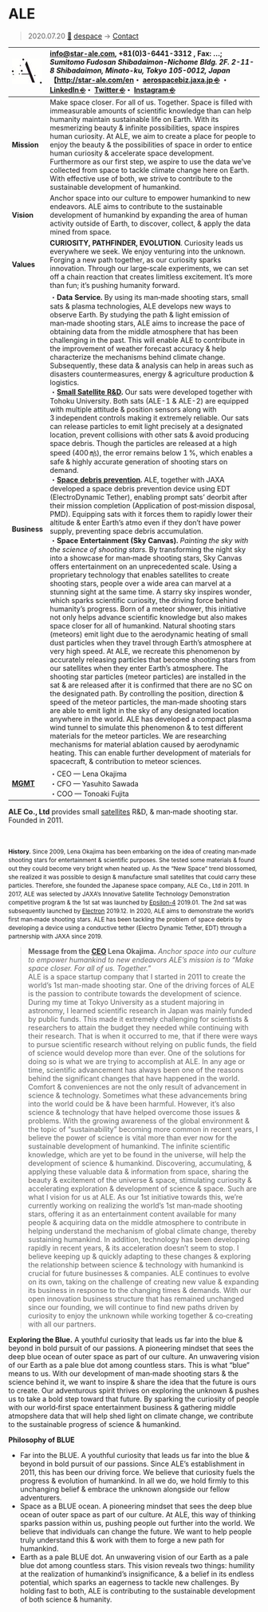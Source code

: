 # ALE
> 2020.07.20 [🚀](../index/index.md) [despace](index.md) → [Contact](contact.md)

|[![](f/con/a/ale_logo1_thumb.jpg)](f/con/a/ale_logo1.png)|<info@star-ale.com>, +81(0)3-6441-3312 , Fax: …;<br> *Sumitomo Fudosan Shibadaimon-Nichome Bldg. 2F. 2-11-8 Shibadaimon, Minato-ku, Tokyo 105-0012, Japan*<br> 【<http://star-ale.com/en>・ [aerospacebiz.jaxa.jp ⎆](https://aerospacebiz.jaxa.jp/en/spacecompany/ale/) ・ [LinkedIn ⎆](https://www.linkedin.com/company/ale-co--ltd-/)・ [Twitter ⎆](https://twitter.com/ALE_StarAle)・ [Instagram ⎆](https://www.instagram.com/ale_starale)|
|:--|:--|
|**Mission**|Make space closer. For all of us. Together. Space is filled with immeasurable amounts of scientific knowledge than can help humanity maintain sustainable life on Earth. With its mesmerizing beauty & infinite possibilities, space inspires human curiosity. At ALE, we aim to create a place for people to enjoy the beauty & the possibilities of space in order to entice human curiosity & accelerate space development. Furthermore as our first step, we aspire to use the data weʼve collected from space to tackle climate change here on Earth. With effective use of both, we strive to contribute to the sustainable development of humankind.|
|**Vision**|Anchor space into our culture to empower humankind to new endeavors. ALE aims to contribute to the sustainable development of humankind by expanding the area of human activity outside of Earth, to discover, collect, & apply the data mined from space.|
|**Values**|**CURIOSITY, PATHFINDER, EVOLUTION**. Curiosity leads us everywhere we seek. We enjoy venturing into the unknown. Forging a new path together, as our curiosity sparks innovation. Through our large‑scale experiments, we can set off a chain reaction that creates limitless excitement. It’s more than fun; it’s pushing humanity forward.|
|**Business**|・**Data Service.** By using its man‑made shooting stars, small sats & plasma technologies, ALE develops new ways to observe Earth. By studying the path & light emission of man‑made shooting stars, ALE aims to increase the pace of obtaining data from the middle atmosphere that has been challenging in the past. This will enable ALE to contribute in the improvement of weather forecast accuracy & help characterize the mechanisms behind climate change. Subsequently, these data & analysis can help in areas such as disasters countermeasures, energy & agriculture production & logistics.<br> ・**[Small Satellite R&D](sc.md).** Our sats were developed together with Tohoku University. Both sats (ALE-1 & ALE-2) are equipped with multiple attitude & position sensors along with 3 independent controls making it extremely reliable. Our sats can release particles to emit light precisely at a designated location, prevent collisions with other sats & avoid producing space debris. Though the particles are released at a high speed (400 ㎧), the error remains below 1 %, which enables a safe & highly accurate generation of shooting stars on demand.<br> ・**[Space debris prevention](project.md).** ALE, together with JAXA developed a space debris prevention device using EDT (ElectroDynamic Tether), enabling prompt sats’ deorbit after their mission completion (Application of post‑mission disposal, PMD). Equipping sats with it forces them to rapidly lower their altitude & enter Earth’s atmo even if they don’t have power supply, preventing space debris accumulation.<br> ・**Space Entertainment (Sky Canvas).** *Painting the sky with the science of shooting stars.* By transforming the night sky into a showcase for man‑made shooting stars, Sky Canvas offers entertainment on an unprecedented scale. Using a proprietary technology that enables satellites to create shooting stars, people over a wide area can marvel at a stunning sight at the same time. A starry sky inspires wonder, which sparks scientific curiosity, the driving force behind humanityʼs progress. Born of a meteor shower, this initiative not only helps advance scientific knowledge but also makes space closer for all of humankind. Natural shooting stars (meteors) emit light due to the aerodynamic heating of small dust particles when they travel through Earth’s atmosphere at very high speed. At ALE, we recreate this phenomenon by accurately releasing particles that become shooting stars from our satellites when they enter Earth’s atmosphere. The shooting star particles (meteor particles) are installed in the sat & are released after it is confirmed that there are no SC on the designated path. By controlling the position, direction & speed of the meteor particles, the man‑made shooting stars are able to emit light in the sky of any designated location anywhere in the world. ALE has developed a compact plasma wind tunnel to simulate this phenomenon & to test different materials for the meteor particles. We are researching mechanisms for material ablation caused by aerodynamic heating. This can enable further development of materials for spacecraft, & contribution to meteor sciences.|
|**[MGMT](mgmt.md)**|・CEO — Lena Okajima<br> ・CFO — Yasuhito Sawada<br> ・COO — Tonoaki Fujita|

**ALE Co., Ltd** provides small [satellites](sc.md) R&D, & man‑made shooting star. Founded in 2011.

<p style="page-break-after:always"> </p>

<small>**History.** Since 2009, Lena Okajima has been embarking on the idea of creating man‑made shooting stars for entertainment & scientific purposes. She tested some materials & found out they could become very bright when heated up. As the “New Space” trend blossomed, she realized it was possible to design & manufacture small satellites that could carry these particles. Therefore, she founded the Japanese space company, ALE Co., Ltd in 2011. In 2017, ALE was selected by JAXA’s Innovative Satellite Technology Demonstration competitive program & the 1st sat was launched by [Epsilon-4](epsilon.md) 2019.01. The 2nd sat was subsequently launched by [Electron](electron.md) 2019.12. In 2020, ALE aims to demonstrate the world’s first man‑made shooting stars. ALE has been tackling the problem of space debris by developing a device using a conductive tether (Electro Dynamic Tether, EDT) through a partnership with JAXA since 2019.</small>

> **Message from the [CEO](mgmt.md) Lena Okajima.** *Anchor space into our culture to empower humankind to new endeavors ALE’s mission is to “Make space closer. For all of us. Together.”*  
> ALE is a space startup company that I started in 2011 to create the world’s 1st man-made shooting star. One of the driving forces of ALE is the passion to contribute towards the development of science. During my time at Tokyo University as a student majoring in astronomy, I learned scientific research in Japan was mainly funded by public funds. This made it extremely challenging for scientists & researchers to attain the budget they needed while continuing with their research. That is when it occurred to me, that if there were ways to pursue scientific research without relying on public funds, the field of science would develop more than ever. One of the solutions for doing so is what we are trying to accomplish at ALE. In any age or time, scientific advancement has always been one of the reasons behind the significant changes that have happened in the world. Comfort & conveniences are not the only result of advancement in science & technology. Sometimes what these advancements bring into the world could be & have been harmful. However, it’s also science & technology that have helped overcome those issues & problems. With the growing awareness of the global environment & the topic of “sustainability” becoming more common in recent years, I believe the power of science is vital more than ever now for the sustainable development of humankind. The infinite scientific knowledge, which are yet to be found in the universe, will help the development of science & humankind. Discovering, accumulating, & applying these valuable data & information from space, sharing the beauty & excitement of the universe & space, stimulating curiosity & accelerating exploration & development of science & space. Such are what I vision for us at ALE. As our 1st initiative towards this, we’re currently working on realizing the world’s 1st man‑made shooting stars, offering it as an entertainment content available for many people & acquiring data on the middle atmosphere to contribute in helping understand the mechanism of global climate change, thereby sustaining humankind. In addition, technology has been developing rapidly in recent years, & its acceleration doesn’t seem to stop. I believe keeping up & quickly adapting to these changes & exploring the relationship between science & technology with humankind is crucial for future businesses & companies. ALE continues to evolve on its own, taking on the challenge of creating new value & expanding its business in response to the changing times & demands. With our open innovation business structure that has remained unchanged since our founding, we will continue to find new paths driven by curiosity to enjoy the unknown while working together & co‑creating with all our partners.

**Exploring the Blue.** A youthful curiosity that leads us far into the blue & beyond in bold pursuit of our passions. A pioneering mindset that sees the deep blue ocean of outer space as part of our culture. An unwavering vision of our Earth as a pale blue dot among countless stars. This is what “blue” means to us. With our development of man‑made shooting stars & the science behind it, we want to inspire & share the idea that the future is ours to create. Our adventurous spirit thrives on exploring the unknown & pushes us to take a bold step toward that future. By sparking the curiosity of people with our world‑first space entertainment business & gathering middle atmopshere data that will help shed light on climate change, we contribute to the sustainable progress of science & humankind.

**Philosophy of BLUE**

   - Far into the BLUE. A youthful curiosity that leads us far into the blue & beyond in bold pursuit of our passions. Since ALEʼs establishment in 2011, this has been our driving force. We believe that curiosity fuels the progress & evolution of humankind. In all we do, we hold firmly to this unchanging belief & embrace the unknown alongside our fellow adventurers.
   - Space as a BLUE ocean. A pioneering mindset that sees the deep blue ocean of outer space as part of our culture. At ALE, this way of thinking sparks passion within us, pushing people out further into the world. We believe that individuals can change the future. We want to help people truly understand this & work with them to forge a new path for humankind.
   - Earth as a pale BLUE dot. An unwavering vision of our Earth as a pale blue dot among countless stars. This vision reveals two things: humility at the realization of humankind’s insignificance, & a belief in its endless potential, which sparks an eagerness to tackle new challenges. By holding fast to both, ALE is contributing to the sustainable development of both science & humanity.
